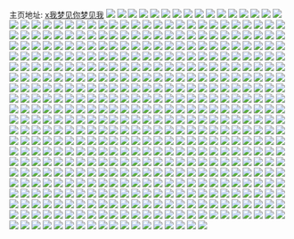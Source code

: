 主页地址: [x我梦见你梦见我](https://weibo.com/u/5977188465) 
![](https://wx4.sinaimg.cn/mw2000/006wvFLzly1h9pkks4nhjj30u0135dmv.jpg) 
![](https://wx4.sinaimg.cn/mw2000/006wvFLzly1h9pk5l4ghqj310n0qatcx.jpg) 
![](https://wx4.sinaimg.cn/mw2000/006wvFLzly1h9pk5nsq4mj31ds0n07d1.jpg) 
![](https://wx4.sinaimg.cn/mw2000/006wvFLzly1h9ndw47gq0j30n0070gmr.jpg) 
![](https://wx4.sinaimg.cn/mw2000/006wvFLzly1h9ndw4s9c2j30n006ejrx.jpg) 
![](https://wx4.sinaimg.cn/mw2000/006wvFLzly1h9neb1tglgj30h007edgl.jpg) 
![](https://wx4.sinaimg.cn/mw2000/006wvFLzly1h9neb1k711j30nw10pdii.jpg) 
![](https://wx4.sinaimg.cn/mw2000/006wvFLzly1h9neb21kwkj30pr0ng76l.jpg) 
![](https://wx4.sinaimg.cn/mw2000/006wvFLzly1h9ndw4kro1j30u00u0whu.jpg) 
![](https://wx4.sinaimg.cn/mw2000/006wvFLzly1h9neh97xpkj30u00u0dk2.jpg) 
![](https://wx4.sinaimg.cn/mw2000/006wvFLzly1h9neh9jorkj30u00u0tct.jpg) 
![](https://wx4.sinaimg.cn/mw2000/006wvFLzly1h9lt18sjc4j31400u046c.jpg) 
![](https://wx4.sinaimg.cn/mw2000/006wvFLzly1h9lth57e89j31400u0wlg.jpg) 
![](https://wx4.sinaimg.cn/mw2000/006wvFLzly1h9lt1geqfsj30u011egsc.jpg) 
![](https://wx4.sinaimg.cn/mw2000/006wvFLzly1h9lt1ipqcoj314f0u015r.jpg) 
![](https://wx4.sinaimg.cn/mw2000/006wvFLzly1h9lt1ldt89j31400u0an5.jpg) 
![](https://wx4.sinaimg.cn/mw2000/006wvFLzly1h9lt1ma091j31d30rldks.jpg) 
![](https://wx4.sinaimg.cn/mw2000/006wvFLzly1h9lth4kdsuj31400u0dp7.jpg) 
![](https://wx4.sinaimg.cn/mw2000/006wvFLzly1h9lt1q7wqqj30u00u0q7v.jpg) 
![](https://wx4.sinaimg.cn/mw2000/006wvFLzly1h9lth5nhduj31400u0q9j.jpg) 
![](https://wx4.sinaimg.cn/mw2000/006wvFLzly1h9lt1y5lgmj30n00d7wfs.jpg) 
![](https://wx4.sinaimg.cn/mw2000/006wvFLzly1h9l2wox245j30jr11e41h.jpg) 
![](https://wx4.sinaimg.cn/mw2000/006wvFLzly1h9l2wnolpwj30m103cmxa.jpg) 
![](https://wx4.sinaimg.cn/mw2000/006wvFLzly1h9l2wpkg30j30mi0ztgpa.jpg) 
![](https://wx4.sinaimg.cn/mw2000/006wvFLzly1h9l2wq1meuj31400u047x.jpg) 
![](https://wx4.sinaimg.cn/mw2000/006wvFLzly1h9l2wqmtggj315k0tyat0.jpg) 
![](https://wx4.sinaimg.cn/mw2000/006wvFLzly1h9jximguexj31o01904qq.jpg) 
![](https://wx4.sinaimg.cn/mw2000/006wvFLzly1h9jxioerabj31o01904qq.jpg) 
![](https://wx4.sinaimg.cn/mw2000/006wvFLzly1h9hgxywazoj31hc0u0qn1.jpg) 
![](https://wx4.sinaimg.cn/mw2000/006wvFLzly1h9hgy47xoqj30jz14bgpb.jpg) 
![](https://wx4.sinaimg.cn/mw2000/006wvFLzly1h9br16l4crj30u015gwke.jpg) 
![](https://wx4.sinaimg.cn/mw2000/006wvFLzly1h9bqz8ox6mj30u01fk0zs.jpg) 
![](https://wx4.sinaimg.cn/mw2000/006wvFLzly1h9br18ym8ej30u014047d.jpg) 
![](https://wx4.sinaimg.cn/mw2000/006wvFLzly1h9br0ytiy3j30u014yqdf.jpg) 
![](https://wx4.sinaimg.cn/mw2000/006wvFLzly1h9bqzj2lgdj30u017qdq0.jpg) 
![](https://wx4.sinaimg.cn/mw2000/006wvFLzly1h94mzp39wuj30ip10cdis.jpg) 
![](https://wx4.sinaimg.cn/mw2000/006wvFLzly1h94mzs0dqxj30iz0ovjt7.jpg) 
![](https://wx4.sinaimg.cn/mw2000/006wvFLzly1h94o6kqzx7j30u01hctij.jpg) 
![](https://wx4.sinaimg.cn/mw2000/006wvFLzly1h92hq3fwl6j31400u0wlb.jpg) 
![](https://wx4.sinaimg.cn/mw2000/006wvFLzly1h90gorbg6wj31400u078f.jpg) 
![](https://wx4.sinaimg.cn/mw2000/006wvFLzly1h8yxc3i946j30tz1hctil.jpg) 
![](https://wx4.sinaimg.cn/mw2000/006wvFLzly1h8ywl3q1zaj31400u0n2g.jpg) 
![](https://wx4.sinaimg.cn/mw2000/006wvFLzly1h8ywl16n5zj31400u0qb1.jpg) 
![](https://wx4.sinaimg.cn/mw2000/006wvFLzly1h8ywl1fjagj31400u0n0g.jpg) 
![](https://wx4.sinaimg.cn/mw2000/006wvFLzly1h8ywl2x7lvj31fe0sxn4t.jpg) 
![](https://wx4.sinaimg.cn/mw2000/006wvFLzly1h8ywqqgyxlj31400u079q.jpg) 
![](https://wx4.sinaimg.cn/mw2000/006wvFLzly1h8ywl0dqs2j30n00hhq4i.jpg) 
![](https://wx4.sinaimg.cn/mw2000/006wvFLzly1h8ywl4hqwcj31400u0qb7.jpg) 
![](https://wx4.sinaimg.cn/mw2000/006wvFLzly1h8ywkypxkjj30u0140qaz.jpg) 
![](https://wx4.sinaimg.cn/mw2000/006wvFLzly1h8ywl22ejwj31400u0wm7.jpg) 
![](https://wx4.sinaimg.cn/mw2000/006wvFLzly1h8ywl2i1ayj30u01hcwmi.jpg) 
![](https://wx4.sinaimg.cn/mw2000/006wvFLzly1h8ywl395ujj31400u0acz.jpg) 
![](https://wx4.sinaimg.cn/mw2000/006wvFLzly1h8ywl3yw9bj31400u07b8.jpg) 
![](https://wx4.sinaimg.cn/mw2000/006wvFLzly1h8ywl47h5yj30u01hcgw1.jpg) 
![](https://wx4.sinaimg.cn/mw2000/006wvFLzly1h8ywkzgiw1j30u0140jzn.jpg) 
![](https://wx4.sinaimg.cn/mw2000/006wvFLzly1h8ywnopavrj31400u0qbu.jpg) 
![](https://wx4.sinaimg.cn/mw2000/006wvFLzly1h8yxbtkby3j30qt1bpk2i.jpg) 
![](https://wx4.sinaimg.cn/mw2000/006wvFLzly1h8ulln7smaj30u02xktme.jpg) 
![](https://wx4.sinaimg.cn/mw2000/006wvFLzly1h8ullmeqxuj30u05dmkeh.jpg) 
![](https://wx4.sinaimg.cn/mw2000/006wvFLzly1h8ullo35vgj30u03p57it.jpg) 
![](https://wx4.sinaimg.cn/mw2000/006wvFLzly1h8ullhog3aj30u032rk54.jpg) 
![](https://wx4.sinaimg.cn/mw2000/006wvFLzly1h8ulldomxsj30u054zdvj.jpg) 
![](https://wx4.sinaimg.cn/mw2000/006wvFLzly1h8ullft3kuj30u05mawwq.jpg) 
![](https://wx4.sinaimg.cn/mw2000/006wvFLzly1h8ullet9bkj30u05mah5x.jpg) 
![](https://wx4.sinaimg.cn/mw2000/006wvFLzly1h8ullasqkwj30u044o7hr.jpg) 
![](https://wx4.sinaimg.cn/mw2000/006wvFLzly1h8ulll70a6j30u03d27il.jpg) 
![](https://wx4.sinaimg.cn/mw2000/006wvFLzly1h8ullc1cqej30u05mah8v.jpg) 
![](https://wx4.sinaimg.cn/mw2000/006wvFLzly1h8ull9a19ej30u04dcnch.jpg) 
![](https://wx4.sinaimg.cn/mw2000/006wvFLzly1h8ullcwiq8j30u04zt1bp.jpg) 
![](https://wx4.sinaimg.cn/mw2000/006wvFLzly1h8ulla1ghtj30u04dcapm.jpg) 
![](https://wx4.sinaimg.cn/mw2000/006wvFLzly1h8ullgtu77j30u03gik8l.jpg) 
![](https://wx4.sinaimg.cn/mw2000/006wvFLzly1h8ullij05nj30u04zt7kb.jpg) 
![](https://wx4.sinaimg.cn/mw2000/006wvFLzly1h8ulljj645j30u04wcngu.jpg) 
![](https://wx4.sinaimg.cn/mw2000/006wvFLzly1h8ullkdzfbj30u03gih19.jpg) 
![](https://wx4.sinaimg.cn/mw2000/006wvFLzly1h8ull8ebikj30u04wc7vb.jpg) 
![](https://wx4.sinaimg.cn/mw2000/006wvFLzly1h8pvcm8gejj32u01lex6p.jpg) 
![](https://wx4.sinaimg.cn/mw2000/006wvFLzly1h8pvcmvofpj32u01leh9w.jpg) 
![](https://wx4.sinaimg.cn/mw2000/006wvFLzly1h8pvcnsfn0j33402c04qq.jpg) 
![](https://wx4.sinaimg.cn/mw2000/006wvFLzly1h8pvcomrkcj33402c04qp.jpg) 
![](https://wx4.sinaimg.cn/mw2000/006wvFLzly1h8pvcsmh7fj32u01le1fd.jpg) 
![](https://wx4.sinaimg.cn/mw2000/006wvFLzly1h8pvcpenhzj33402c0b29.jpg) 
![](https://wx4.sinaimg.cn/mw2000/006wvFLzly1h8pvcqaw32j33402c04qp.jpg) 
![](https://wx4.sinaimg.cn/mw2000/006wvFLzly1h8pvckl2jej33402c01ky.jpg) 
![](https://wx4.sinaimg.cn/mw2000/006wvFLzly1h8pvcrvgraj33402c01l0.jpg) 
![](https://wx4.sinaimg.cn/mw2000/006wvFLzly1h8k6233jcgj30j706jmxx.jpg) 
![](https://wx4.sinaimg.cn/mw2000/006wvFLzly1h8k623gah5j30n80tqakw.jpg) 
![](https://wx4.sinaimg.cn/mw2000/006wvFLzly1h8iysafnozj31400u07d6.jpg) 
![](https://wx4.sinaimg.cn/mw2000/006wvFLzly1h8iysge60zj31400u045s.jpg) 
![](https://wx4.sinaimg.cn/mw2000/006wvFLzly1h8iysb85m3j31400u0dn0.jpg) 
![](https://wx4.sinaimg.cn/mw2000/006wvFLzly1h8iysc6eerj31400u0tfi.jpg) 
![](https://wx4.sinaimg.cn/mw2000/006wvFLzly1h8iysiqx08j31400u0td6.jpg) 
![](https://wx4.sinaimg.cn/mw2000/006wvFLzly1h8iysh9uz2j31400u043y.jpg) 
![](https://wx4.sinaimg.cn/mw2000/006wvFLzly1h8iyshqxg7j31400u046e.jpg) 
![](https://wx4.sinaimg.cn/mw2000/006wvFLzly1h8iysi8pobj31400u043r.jpg) 
![](https://wx4.sinaimg.cn/mw2000/006wvFLzly1h8gnax8ifnj30u014042s.jpg) 
![](https://wx4.sinaimg.cn/mw2000/006wvFLzly1h8gnh5uxqxj30tu0rb442.jpg) 
![](https://wx4.sinaimg.cn/mw2000/006wvFLzly1h8gnb1p6oej31hc0u0qcs.jpg) 
![](https://wx4.sinaimg.cn/mw2000/006wvFLzly1h8gnawja8zj30u01400yx.jpg) 
![](https://wx4.sinaimg.cn/mw2000/006wvFLzly1h8gnb0ehgdj30u0140q7h.jpg) 
![](https://wx4.sinaimg.cn/mw2000/006wvFLzly1h8gnb39kbqj31400u0qdk.jpg) 
![](https://wx4.sinaimg.cn/mw2000/006wvFLzly1h8gnb3qb4nj30in0n33zy.jpg) 
![](https://wx4.sinaimg.cn/mw2000/006wvFLzly1h8gnb47yymj30hk0dxmya.jpg) 
![](https://wx4.sinaimg.cn/mw2000/006wvFLzly1h8gnbx3y9vj30j612qwhu.jpg) 
![](https://wx4.sinaimg.cn/mw2000/006wvFLzly1h8gnb4z2mpj30ij12qgp6.jpg) 
![](https://wx4.sinaimg.cn/mw2000/006wvFLzly1h8fhvg7paxj30u0140thb.jpg) 
![](https://wx4.sinaimg.cn/mw2000/006wvFLzly1h8fhvh33g6j30u0140aez.jpg) 
![](https://wx4.sinaimg.cn/mw2000/006wvFLzly1h8fhvj6swtj31hc0u0n77.jpg) 
![](https://wx4.sinaimg.cn/mw2000/006wvFLzly1h8fhvjiyfej30m408at8u.jpg) 
![](https://wx4.sinaimg.cn/mw2000/006wvFLzly1h8ecca7djoj30tu0ukdkm.jpg) 
![](https://wx4.sinaimg.cn/mw2000/006wvFLzly1h8ecjypt82j31hc0u0qc2.jpg) 
![](https://wx4.sinaimg.cn/mw2000/006wvFLzly1h8ecjj4h31j30px0f2acb.jpg) 
![](https://wx4.sinaimg.cn/mw2000/006wvFLzly1h8eccd7bz7j31ds0n0wjl.jpg) 
![](https://wx4.sinaimg.cn/mw2000/006wvFLzly1h8ecjk3e3uj30j70kfmz5.jpg) 
![](https://wx4.sinaimg.cn/mw2000/006wvFLzly1h8eccalrchj30jp0rm0vj.jpg) 
![](https://wx4.sinaimg.cn/mw2000/006wvFLzly1h8eccaes0pj30mk0aymxo.jpg) 
![](https://wx4.sinaimg.cn/mw2000/006wvFLzly1h8ecc9wqhgj30j310vjur.jpg) 
![](https://wx4.sinaimg.cn/mw2000/006wvFLzly1h8ecjkcpfuj30jg13oq7h.jpg) 
![](https://wx4.sinaimg.cn/mw2000/006wvFLzly1h8eccarqskj30r20sawg5.jpg) 
![](https://wx4.sinaimg.cn/mw2000/006wvFLzly1h8eccaw8sij30n006aaa7.jpg) 
![](https://wx4.sinaimg.cn/mw2000/006wvFLzly1h8d4t3qa9pj31400u0td0.jpg) 
![](https://wx4.sinaimg.cn/mw2000/006wvFLzly1h8d4t4tey2j31400u0q9e.jpg) 
![](https://wx4.sinaimg.cn/mw2000/006wvFLzly1h8d4t2ju18j31400u0gru.jpg) 
![](https://wx4.sinaimg.cn/mw2000/006wvFLzly1h8d4t55h3cj31400u0wld.jpg) 
![](https://wx4.sinaimg.cn/mw2000/006wvFLzly1h8d4t4inlgj31400u0dmz.jpg) 
![](https://wx4.sinaimg.cn/mw2000/006wvFLzly1h8d4t3cs3nj30jb1390x5.jpg) 
![](https://wx4.sinaimg.cn/mw2000/006wvFLzly1h8d4wp25kjj31400u00wz.jpg) 
![](https://wx4.sinaimg.cn/mw2000/006wvFLzly1h8d4t1pjd1j30u0140gsk.jpg) 
![](https://wx4.sinaimg.cn/mw2000/006wvFLzly1h8bugy6a83j30j614btcb.jpg) 
![](https://wx4.sinaimg.cn/mw2000/006wvFLzly1h8bugyqr5tj30jr0bkq3w.jpg) 
![](https://wx4.sinaimg.cn/mw2000/006wvFLzly1h8bugzbqhbj31ub0u0tfk.jpg) 
![](https://wx4.sinaimg.cn/mw2000/006wvFLzly1h8bugyz2loj30n00kjwgg.jpg) 
![](https://wx4.sinaimg.cn/mw2000/006wvFLzly1h89qdjn8jsj31ds0n0tep.jpg) 
![](https://wx4.sinaimg.cn/mw2000/006wvFLzly1h89qdmcewsj31ds0n0ajx.jpg) 
![](https://wx4.sinaimg.cn/mw2000/006wvFLzly1h89qdh1en5j31400u0grx.jpg) 
![](https://wx4.sinaimg.cn/mw2000/006wvFLzly1h89qdmztxaj30u0140agg.jpg) 
![](https://wx4.sinaimg.cn/mw2000/006wvFLzly1h89qdxmc9qj30s80jc0ve.jpg) 
![](https://wx4.sinaimg.cn/mw2000/006wvFLzly1h89qdy4ecvj31400u0wld.jpg) 
![](https://wx4.sinaimg.cn/mw2000/006wvFLzly1h88juhkj0hj30tm0tmwhi.jpg) 
![](https://wx4.sinaimg.cn/mw2000/006wvFLzly1h88jujadphj30jw08et9d.jpg) 
![](https://wx4.sinaimg.cn/mw2000/006wvFLzly1h88jwtiuxaj30js0bpq40.jpg) 
![](https://wx4.sinaimg.cn/mw2000/006wvFLzly1h88jwtryvrj30jh0g2q4i.jpg) 
![](https://wx4.sinaimg.cn/mw2000/006wvFLzly1h88i7au1n7j30s91e8te0.jpg) 
![](https://wx4.sinaimg.cn/mw2000/006wvFLzly1h88i7bc6lhj30u0140tf0.jpg) 
![](https://wx4.sinaimg.cn/mw2000/006wvFLzly1h88i7bryz2j31hc0u07aw.jpg) 
![](https://wx4.sinaimg.cn/mw2000/006wvFLzly1h88i7r8g20j31400u0dl7.jpg) 
![](https://wx4.sinaimg.cn/mw2000/006wvFLzly1h88i7cb1nlj30u00m9408.jpg) 
![](https://wx4.sinaimg.cn/mw2000/006wvFLzly1h87dtxj5ytj313u0tun46.jpg) 
![](https://wx4.sinaimg.cn/mw2000/006wvFLzly1h87dtxxlgqj313t0mbte2.jpg) 
![](https://wx4.sinaimg.cn/mw2000/006wvFLzly1h87dty6i03j31hc0u0jz0.jpg) 
![](https://wx4.sinaimg.cn/mw2000/006wvFLzly1h87dtygzztj30u01407bi.jpg) 
![](https://wx4.sinaimg.cn/mw2000/006wvFLzly1h87dtyxxmgj31730u043z.jpg) 
![](https://wx4.sinaimg.cn/mw2000/006wvFLzly1h864aauip6j31400u04ac.jpg) 
![](https://wx4.sinaimg.cn/mw2000/006wvFLzly1h864adci02j30n00iv3zg.jpg) 
![](https://wx4.sinaimg.cn/mw2000/006wvFLzly1h864ac3l08j31400u0wlh.jpg) 
![](https://wx4.sinaimg.cn/mw2000/006wvFLzly1h864adun4nj31400u0th3.jpg) 
![](https://wx4.sinaimg.cn/mw2000/006wvFLzly1h864achakzj313u0tuq6i.jpg) 
![](https://wx4.sinaimg.cn/mw2000/006wvFLzly1h864acpnbbj30jn0nqwgp.jpg) 
![](https://wx4.sinaimg.cn/mw2000/006wvFLzly1h864aerbo7j30oi0latah.jpg) 
![](https://wx4.sinaimg.cn/mw2000/006wvFLzly1h8538l7zn3j313u0tun38.jpg) 
![](https://wx4.sinaimg.cn/mw2000/006wvFLzly1h8538lhf3lj30t80qwtcj.jpg) 
![](https://wx4.sinaimg.cn/mw2000/006wvFLzly1h8538lq6bvj30p707rgnd.jpg) 
![](https://wx4.sinaimg.cn/mw2000/006wvFLzly1h853916rtpj30n01dsgpc.jpg) 
![](https://wx4.sinaimg.cn/mw2000/006wvFLzly1h8538k7qocj31400u0dmb.jpg) 
![](https://wx4.sinaimg.cn/mw2000/006wvFLzly1h853asqy80j30jy0hqdhh.jpg) 
![](https://wx4.sinaimg.cn/mw2000/006wvFLzly1h853b4i1t7j30jd10sn15.jpg) 
![](https://wx4.sinaimg.cn/mw2000/006wvFLzly1h83wm28mk3j30mg0nitbp.jpg) 
![](https://wx4.sinaimg.cn/mw2000/006wvFLzly1h83rbploilj31400u00u5.jpg) 
![](https://wx4.sinaimg.cn/mw2000/006wvFLzly1h83rbp6p9rj31400u0djx.jpg) 
![](https://wx4.sinaimg.cn/mw2000/006wvFLzly1h83rbq5lzdj31400u0k1s.jpg) 
![](https://wx4.sinaimg.cn/mw2000/006wvFLzly1h83rbqnxgbj30u0140111.jpg) 
![](https://wx4.sinaimg.cn/mw2000/006wvFLzly1h83rho1k4aj30k50a274x.jpg) 
![](https://wx4.sinaimg.cn/mw2000/006wvFLzly1h83rhobfauj30jr0l6wgi.jpg) 
![](https://wx4.sinaimg.cn/mw2000/006wvFLzly1h83rhor77uj30jg0ywq5w.jpg) 
![](https://wx4.sinaimg.cn/mw2000/006wvFLzly1h83rje5r4wj30mp0en3zb.jpg) 
![](https://wx4.sinaimg.cn/mw2000/006wvFLzly1h83rjeifsjj30n01dsgqw.jpg) 
![](https://wx4.sinaimg.cn/mw2000/006wvFLzly1h82onz86dcj31400u0ah6.jpg) 
![](https://wx4.sinaimg.cn/mw2000/006wvFLzly1h82oppdugkj30tp140jyg.jpg) 
![](https://wx4.sinaimg.cn/mw2000/006wvFLzly1h82l6cjduhj30jm124td0.jpg) 
![](https://wx4.sinaimg.cn/mw2000/006wvFLzly1h82l6bspljj31400u046t.jpg) 
![](https://wx4.sinaimg.cn/mw2000/006wvFLzly1h81ncf2dcjj31ds0n0jvp.jpg) 
![](https://wx4.sinaimg.cn/mw2000/006wvFLzly1h81ndy9lamj30kx0t1myd.jpg) 
![](https://wx4.sinaimg.cn/mw2000/006wvFLzly1h81ndnnugij30n01dstb5.jpg) 
![](https://wx4.sinaimg.cn/mw2000/006wvFLzly1h81nci92ahj30n01dswk7.jpg) 
![](https://wx4.sinaimg.cn/mw2000/006wvFLzly1h81ncfuoefj30n01dswio.jpg) 
![](https://wx4.sinaimg.cn/mw2000/006wvFLzly1h81ncfhiuqj30u0140teu.jpg) 
![](https://wx4.sinaimg.cn/mw2000/006wvFLzly1h80fnc5jb1j30k50wr79s.jpg) 
![](https://wx4.sinaimg.cn/mw2000/006wvFLzly1h80fnb7wmkj30j00v8wjd.jpg) 
![](https://wx4.sinaimg.cn/mw2000/006wvFLzly1h80fnan6r9j32u01leu0x.jpg) 
![](https://wx4.sinaimg.cn/mw2000/006wvFLzly1h80fndx5lzj32u01lex6p.jpg) 
![](https://wx4.sinaimg.cn/mw2000/006wvFLzly1h80fn7r82gj32u01lex6p.jpg) 
![](https://wx4.sinaimg.cn/mw2000/006wvFLzly1h80fnelo4vj30m71c2dod.jpg) 
![](https://wx4.sinaimg.cn/mw2000/006wvFLzly1h7z9wgoow3j30n008275i.jpg) 
![](https://wx4.sinaimg.cn/mw2000/006wvFLzly1h7z9wh0hgoj30jb0gcjuv.jpg) 
![](https://wx4.sinaimg.cn/mw2000/006wvFLzly1h7z9wittwaj30v90qg414.jpg) 
![](https://wx4.sinaimg.cn/mw2000/006wvFLzly1h7z9wfsjgtj33402c0e81.jpg) 
![](https://wx4.sinaimg.cn/mw2000/006wvFLzly1h7z9whj4p6j33402c0nnf.jpg) 
![](https://wx4.sinaimg.cn/mw2000/006wvFLzly1h7z9widrswj33402c0khw.jpg) 
![](https://wx4.sinaimg.cn/mw2000/006wvFLzly1h7y0rb73c8j31400u0gpe.jpg) 
![](https://wx4.sinaimg.cn/mw2000/006wvFLzly1h7y0rc8eqoj31400u0jto.jpg) 
![](https://wx4.sinaimg.cn/mw2000/006wvFLzly1h7y0rcjt1nj31400u0n0r.jpg) 
![](https://wx4.sinaimg.cn/mw2000/006wvFLzly1h7y0rbx4ykj30u0140jwl.jpg) 
![](https://wx4.sinaimg.cn/mw2000/006wvFLzly1h7y0rd1cq4j30u01400z2.jpg) 
![](https://wx4.sinaimg.cn/mw2000/006wvFLzly1h7y0rao1n3j30n01dsgq8.jpg) 
![](https://wx4.sinaimg.cn/mw2000/006wvFLzly1h7vqmi85sij31400u0n4d.jpg) 
![](https://wx4.sinaimg.cn/mw2000/006wvFLzly1h7vqmik005j31400u0n5j.jpg) 
![](https://wx4.sinaimg.cn/mw2000/006wvFLzly1h7vqmj1f96j31400u0qb6.jpg) 
![](https://wx4.sinaimg.cn/mw2000/006wvFLzly1h7vqmloo0xj31400u0af3.jpg) 
![](https://wx4.sinaimg.cn/mw2000/006wvFLzly1h7vqmjw31gj31400u0dlz.jpg) 
![](https://wx4.sinaimg.cn/mw2000/006wvFLzly1h7vqmhsyycj31400u0jyp.jpg) 
![](https://wx4.sinaimg.cn/mw2000/006wvFLzly1h7vqmgff9nj30u014045c.jpg) 
![](https://wx4.sinaimg.cn/mw2000/006wvFLzly1h7vqmhjdxmj31ot0u04cd.jpg) 
![](https://wx4.sinaimg.cn/mw2000/006wvFLzly1h7vqmh1mbpj30u0140q9g.jpg) 
![](https://wx4.sinaimg.cn/mw2000/006wvFLzly1h7vqmnh093j30wr0rit9p.jpg) 
![](https://wx4.sinaimg.cn/mw2000/006wvFLzly1h7un915hpvj31hc0u0wqd.jpg) 
![](https://wx4.sinaimg.cn/mw2000/006wvFLzly1h7un929vzwj31400u047j.jpg) 
![](https://wx4.sinaimg.cn/mw2000/006wvFLzly1h7un92s6d8j30u0140gu4.jpg) 
![](https://wx4.sinaimg.cn/mw2000/006wvFLzly1h7un90o3bvj30u0145af6.jpg) 
![](https://wx4.sinaimg.cn/mw2000/006wvFLzly1h7unaao57ij30js13l774.jpg) 
![](https://wx4.sinaimg.cn/mw2000/006wvFLzly1h7unb4mr75j30tz1hc7et.jpg) 
![](https://wx4.sinaimg.cn/mw2000/006wvFLzly1h7unhx9yx4j30ok1hc0y0.jpg) 
![](https://wx4.sinaimg.cn/mw2000/006wvFLzly1h7unb27zzwj30u0140jxg.jpg) 
![](https://wx4.sinaimg.cn/mw2000/006wvFLzly1h7un938qfxj30qo0jst9q.jpg) 
![](https://wx4.sinaimg.cn/mw2000/006wvFLzly1h7tfx161fij30n007g3yj.jpg) 
![](https://wx4.sinaimg.cn/mw2000/006wvFLzly1h7tfx1dccpj30mp03z0ss.jpg) 
![](https://wx4.sinaimg.cn/mw2000/006wvFLzly1h7tfx1pix9j31gf0u07af.jpg) 
![](https://wx4.sinaimg.cn/mw2000/006wvFLzly1h7tfx1zwzjj30tz0u4jva.jpg) 
![](https://wx4.sinaimg.cn/mw2000/006wvFLzly1h7tfx2985dj31hc0tzjxa.jpg) 
![](https://wx4.sinaimg.cn/mw2000/006wvFLzly1h7tfx2en35j30j60k3gms.jpg) 
![](https://wx4.sinaimg.cn/mw2000/006wvFLzly1h7sby012jij31400u0n3c.jpg) 
![](https://wx4.sinaimg.cn/mw2000/006wvFLzly1h7sby0txbfj31400u0q70.jpg) 
![](https://wx4.sinaimg.cn/mw2000/006wvFLzly1h7sbxzk6gfj31400u0gqr.jpg) 
![](https://wx4.sinaimg.cn/mw2000/006wvFLzly1h7sc1edz5pj30jp0ketag.jpg) 
![](https://wx4.sinaimg.cn/mw2000/006wvFLzly1h7sby1am4uj316r0u0n2d.jpg) 
![](https://wx4.sinaimg.cn/mw2000/006wvFLzly1h7sby1upg1j30jv0l1myp.jpg) 
![](https://wx4.sinaimg.cn/mw2000/006wvFLzly1h7scuqe49qj30j010dacw.jpg) 
![](https://wx4.sinaimg.cn/mw2000/006wvFLzly1h7sc3k3jiqj30jw0cb3z9.jpg) 
![](https://wx4.sinaimg.cn/mw2000/006wvFLzly1h7sc43py6wj30e50e63zc.jpg) 
![](https://wx4.sinaimg.cn/mw2000/006wvFLzly1h7r6mq01z0j30u01hcdp2.jpg) 
![](https://wx4.sinaimg.cn/mw2000/006wvFLzly1h7r6mrkykvj30u0140n4m.jpg) 
![](https://wx4.sinaimg.cn/mw2000/006wvFLzly1h7r6mnvajxj30u00ooaba.jpg) 
![](https://wx4.sinaimg.cn/mw2000/006wvFLzly1h7r6mqfox8j31400u0jxh.jpg) 
![](https://wx4.sinaimg.cn/mw2000/006wvFLzly1h7r6mqwppvj30dw0e80tc.jpg) 
![](https://wx4.sinaimg.cn/mw2000/006wvFLzly1h7r6rms87mj30j70ty0vc.jpg) 
![](https://wx4.sinaimg.cn/mw2000/006wvFLzly1h7r6ot6k6fj30mz0mxjum.jpg) 
![](https://wx4.sinaimg.cn/mw2000/006wvFLzly1h7r6rme2gej30jc12777o.jpg) 
![](https://wx4.sinaimg.cn/mw2000/006wvFLzly1h7pzcmrlgej30u01400y2.jpg) 
![](https://wx4.sinaimg.cn/mw2000/006wvFLzly1h7pzcn38wij30jt12xdj1.jpg) 
![](https://wx4.sinaimg.cn/mw2000/006wvFLzly1h7pzcndl8pj30jz0dnaba.jpg) 
![](https://wx4.sinaimg.cn/mw2000/006wvFLzly1h7pzcnlgg7j30jh0indhn.jpg) 
![](https://wx4.sinaimg.cn/mw2000/006wvFLzly1h7pzco324uj31hc0tzahv.jpg) 
![](https://wx4.sinaimg.cn/mw2000/006wvFLzly1h7pzcmbphtj31400u0444.jpg) 
![](https://wx4.sinaimg.cn/mw2000/006wvFLzly1h7pu1j2zxnj30j60iiab2.jpg) 
![](https://wx4.sinaimg.cn/mw2000/006wvFLzly1h7otokgkx9j31400u0jwq.jpg) 
![](https://wx4.sinaimg.cn/mw2000/006wvFLzly1h7otogvsdrj31ds0n0q5s.jpg) 
![](https://wx4.sinaimg.cn/mw2000/006wvFLzly1h7otojynpwj31ds0n0dk3.jpg) 
![](https://wx4.sinaimg.cn/mw2000/006wvFLzly1h7otoktg0ij30jx147gpx.jpg) 
![](https://wx4.sinaimg.cn/mw2000/006wvFLzly1h7otodtnhfj30mw06c0ta.jpg) 
![](https://wx4.sinaimg.cn/mw2000/006wvFLzly1h7otolbbtaj31hc0tzahv.jpg) 
![](https://wx4.sinaimg.cn/mw2000/006wvFLzly1h7nrmsi01vj31400u0dmn.jpg) 
![](https://wx4.sinaimg.cn/mw2000/006wvFLzly1h7nrmtj0hsj318s0u0wm8.jpg) 
![](https://wx4.sinaimg.cn/mw2000/006wvFLzly1h7nrmrlgy4j31lg0u0tie.jpg) 
![](https://wx4.sinaimg.cn/mw2000/006wvFLzly1h7nrmum9fyj30sg0gg74j.jpg) 
![](https://wx4.sinaimg.cn/mw2000/006wvFLzly1h7nrmvgrzhj30m80rptf8.jpg) 
![](https://wx4.sinaimg.cn/mw2000/006wvFLzly1h7nrn41cl7j30n01dsjug.jpg) 
![](https://wx4.sinaimg.cn/mw2000/006wvFLzly1h7nro0asa6j30n01dsq5u.jpg) 
![](https://wx4.sinaimg.cn/mw2000/006wvFLzly1h7nro1gu1bj30j60na769.jpg) 
![](https://wx4.sinaimg.cn/mw2000/006wvFLzly1h7mdavgyzuj30u01hcqb4.jpg) 
![](https://wx4.sinaimg.cn/mw2000/006wvFLzly1h7mifn7defj31400u045j.jpg) 
![](https://wx4.sinaimg.cn/mw2000/006wvFLzly1h7mifj61h2j31hc0tz12u.jpg) 
![](https://wx4.sinaimg.cn/mw2000/006wvFLzly1h7mifik6iqj31400u07gn.jpg) 
![](https://wx4.sinaimg.cn/mw2000/006wvFLzly1h7le2oo8ggj30jy0m4q40.jpg) 
![](https://wx4.sinaimg.cn/mw2000/006wvFLzly1h7le2oxchbj30kh0s4gn5.jpg) 
![](https://wx4.sinaimg.cn/mw2000/006wvFLzly1h7le2p68q4j30jt0mf0tg.jpg) 
![](https://wx4.sinaimg.cn/mw2000/006wvFLzly1h7le2pf47oj30jm0rsmyy.jpg) 
![](https://wx4.sinaimg.cn/mw2000/006wvFLzly1h7le2qcb6xj30jb12qdk1.jpg) 
![](https://wx4.sinaimg.cn/mw2000/006wvFLzly1h7le423ivvj30je12ydjm.jpg) 
![](https://wx4.sinaimg.cn/mw2000/006wvFLzly1h7le2mer7dj31400u010t.jpg) 
![](https://wx4.sinaimg.cn/mw2000/006wvFLzly1h7le2n290vj31400u00zp.jpg) 
![](https://wx4.sinaimg.cn/mw2000/006wvFLzly1h7jmbnws4rj30j60iiab2.jpg) 
![](https://wx4.sinaimg.cn/mw2000/006wvFLzly1h7jmbo8kqij30u00vsjvs.jpg) 
![](https://wx4.sinaimg.cn/mw2000/006wvFLzly1h7iy1dkeyrj30m80m875k.jpg) 
![](https://wx4.sinaimg.cn/mw2000/006wvFLzly1h7fm7t4sc7j30u014043x.jpg) 
![](https://wx4.sinaimg.cn/mw2000/006wvFLzly1h7fm74zf4ej31400u0myb.jpg) 
![](https://wx4.sinaimg.cn/mw2000/006wvFLzly1h7fm75ajf2j30u00usjs9.jpg) 
![](https://wx4.sinaimg.cn/mw2000/006wvFLzly1h7fm75tb0gj30k10kt761.jpg) 
![](https://wx4.sinaimg.cn/mw2000/006wvFLzly1h7fm75mn88j31400u0ae8.jpg) 
![](https://wx4.sinaimg.cn/mw2000/006wvFLzly1h7fm76emwuj31400u0gvr.jpg) 
![](https://wx4.sinaimg.cn/mw2000/006wvFLzly1h7dcxdtd4xj30u00t8mzg.jpg) 
![](https://wx4.sinaimg.cn/mw2000/006wvFLzly1h7dcoku2fcj33402c0qv6.jpg) 
![](https://wx4.sinaimg.cn/mw2000/006wvFLzly1h7dcoeg6vzj32c0340b2a.jpg) 
![](https://wx4.sinaimg.cn/mw2000/006wvFLzly1h7dcogz7ydj32c0340u0y.jpg) 
![](https://wx4.sinaimg.cn/mw2000/006wvFLzly1h7dcolkdvqj30kb0mcjrv.jpg) 
![](https://wx4.sinaimg.cn/mw2000/006wvFLzly1h7dcoib67cj30jo13fgsg.jpg) 
![](https://wx4.sinaimg.cn/mw2000/006wvFLzly1h7dcoj1l07j30jj14iagl.jpg) 
![](https://wx4.sinaimg.cn/mw2000/006wvFLzly1h7dcojf2ygj30jy0f4wf6.jpg) 
![](https://wx4.sinaimg.cn/mw2000/006wvFLzly1h7dcojrh2oj30jv0g4765.jpg) 
![](https://wx4.sinaimg.cn/mw2000/006wvFLzly1h7cvnb3d3bj30n01dsdl1.jpg) 
![](https://wx4.sinaimg.cn/mw2000/006wvFLzly1h7cvo24wl0j30u00tq0u6.jpg) 
![](https://wx4.sinaimg.cn/mw2000/006wvFLzly1h7ayfodg0cj31hc0nzwhf.jpg) 
![](https://wx4.sinaimg.cn/mw2000/006wvFLzly1h7aye37dqkj30iu115mxy.jpg) 
![](https://wx4.sinaimg.cn/mw2000/006wvFLzly1h7ay7zm6m1j30m50it0sn.jpg) 
![](https://wx4.sinaimg.cn/mw2000/006wvFLzly1h7ay7zz5n2j318w0p90w5.jpg) 
![](https://wx4.sinaimg.cn/mw2000/006wvFLzly1h7ay80hg8bj31hc0u0tb0.jpg) 
![](https://wx4.sinaimg.cn/mw2000/006wvFLzly1h7ay812q4vj30u0140ag3.jpg) 
![](https://wx4.sinaimg.cn/mw2000/006wvFLzly1h7ay7ze429j31750oaq4h.jpg) 
![](https://wx4.sinaimg.cn/mw2000/006wvFLzly1h7ay81ocpmj30u01403zv.jpg) 
![](https://wx4.sinaimg.cn/mw2000/006wvFLzly1h78jn7vce1j30n013xgpp.jpg) 
![](https://wx4.sinaimg.cn/mw2000/006wvFLzly1h78jonp4o7j30u0140jup.jpg) 
![](https://wx4.sinaimg.cn/mw2000/006wvFLzly1h78jn8cgvwj31400u0tfc.jpg) 
![](https://wx4.sinaimg.cn/mw2000/006wvFLzly1h78joomuuyj30u0140q9h.jpg) 
![](https://wx4.sinaimg.cn/mw2000/006wvFLzly1h78jopwtezj30k10zsq5m.jpg) 
![](https://wx4.sinaimg.cn/mw2000/006wvFLzly1h78jon6i6vj30n00no74u.jpg) 
![](https://wx4.sinaimg.cn/mw2000/006wvFLzly1h78joo6cwvj31hc0tz7cq.jpg) 
![](https://wx4.sinaimg.cn/mw2000/006wvFLzly1h76wqouk1kj30n00mjab7.jpg) 
![](https://wx4.sinaimg.cn/mw2000/006wvFLzly1h753vg7l6rj31400u0wl5.jpg) 
![](https://wx4.sinaimg.cn/mw2000/006wvFLzly1h753vs2godj30mz163q42.jpg) 
![](https://wx4.sinaimg.cn/mw2000/006wvFLzly1h73z8kul46j30m80m8wfd.jpg) 
![](https://wx4.sinaimg.cn/mw2000/006wvFLzly1h72hv19rq5j30sl0siab4.jpg) 
![](https://wx4.sinaimg.cn/mw2000/006wvFLzly1h71toyb1uyj31ds0n0tay.jpg) 
![](https://wx4.sinaimg.cn/mw2000/006wvFLzly1h71toz53uvj31ds0n0q4x.jpg) 
![](https://wx4.sinaimg.cn/mw2000/006wvFLzly1h71tp3doxgj31ds0n0404.jpg) 
![](https://wx4.sinaimg.cn/mw2000/006wvFLzly1h71tp4i565j31ds0n0gno.jpg) 
![](https://wx4.sinaimg.cn/mw2000/006wvFLzly1h71tp2k02zj31ds0n0dja.jpg) 
![](https://wx4.sinaimg.cn/mw2000/006wvFLzly1h71tp9ljmmj31ds0n0jv0.jpg) 
![](https://wx4.sinaimg.cn/mw2000/006wvFLzly1h71tp0be4mj31ds0n00vz.jpg) 
![](https://wx4.sinaimg.cn/mw2000/006wvFLzly1h71tpavfhsj31ds0n00vb.jpg) 
![](https://wx4.sinaimg.cn/mw2000/006wvFLzly1h71tp6oe27j31ds0n0djj.jpg) 
![](https://wx4.sinaimg.cn/mw2000/006wvFLzly1h71tounrefj31ds0n0wh1.jpg) 
![](https://wx4.sinaimg.cn/mw2000/006wvFLzly1h71towkxxkj31ds0n0ju4.jpg) 
![](https://wx4.sinaimg.cn/mw2000/006wvFLzly1h71toszg43j31ds0n0dk4.jpg) 
![](https://wx4.sinaimg.cn/mw2000/006wvFLzly1h71tpd8nc2j31ds0n078g.jpg) 
![](https://wx4.sinaimg.cn/mw2000/006wvFLzly1h71tpezqm8j31ds0n0n0x.jpg) 
![](https://wx4.sinaimg.cn/mw2000/006wvFLzly1h71tpgtprqj31ds0n042a.jpg) 
![](https://wx4.sinaimg.cn/mw2000/006wvFLzly1h7127rae8mj30c00chq38.jpg) 
![](https://wx4.sinaimg.cn/mw2000/006wvFLzly1h70iicxrkdj31hc0u0gn6.jpg) 
![](https://wx4.sinaimg.cn/mw2000/006wvFLzly1h70iidf00lj30u011bdi2.jpg) 
![](https://wx4.sinaimg.cn/mw2000/006wvFLzly1h70iidp6j8j30pr0j4q2w.jpg) 
![](https://wx4.sinaimg.cn/mw2000/006wvFLzly1h70iif2awlj32c01nvqv5.jpg) 
![](https://wx4.sinaimg.cn/mw2000/006wvFLzly1h70iifkpfdj30u00x47a2.jpg) 
![](https://wx4.sinaimg.cn/mw2000/006wvFLzly1h70d4gq226j30u01430w2.jpg) 
![](https://wx4.sinaimg.cn/mw2000/006wvFLzly1h6yxmgqms6j306o06oq2z.jpg) 
![](https://wx4.sinaimg.cn/mw2000/006wvFLzly1h6yxmgwsqzj30ig0igwgo.jpg) 
![](https://wx4.sinaimg.cn/mw2000/006wvFLzly1h6y9ftb2ljj33402c07wi.jpg) 
![](https://wx4.sinaimg.cn/mw2000/006wvFLzly1h6uqk1w61bj32c03407wj.jpg) 
![](https://wx4.sinaimg.cn/mw2000/006wvFLzly1h6uqjyc651j33402c0hdt.jpg) 
![](https://wx4.sinaimg.cn/mw2000/006wvFLzly1h6uqjz6aafj33402c0b29.jpg) 
![](https://wx4.sinaimg.cn/mw2000/006wvFLzly1h6uqk00vgbj33402c0qv5.jpg) 
![](https://wx4.sinaimg.cn/mw2000/006wvFLzly1h6uqk349wnj33402c0npd.jpg) 
![](https://wx4.sinaimg.cn/mw2000/006wvFLzly1h6uqk3tl56j30mw08gmyl.jpg) 
![](https://wx4.sinaimg.cn/mw2000/006wvFLzly1h6uqk42wjvj30u00hujs5.jpg) 
![](https://wx4.sinaimg.cn/mw2000/006wvFLzly1h6texplmubj31400u0gry.jpg) 
![](https://wx4.sinaimg.cn/mw2000/006wvFLzly1h6texqo6o4j31410u078k.jpg) 
![](https://wx4.sinaimg.cn/mw2000/006wvFLzly1h6texr8g6ej31400u0dle.jpg) 
![](https://wx4.sinaimg.cn/mw2000/006wvFLzly1h6texrqdejj31400u0q7g.jpg) 
![](https://wx4.sinaimg.cn/mw2000/006wvFLzly1h6texp0kjsj31400u0n0m.jpg) 
![](https://wx4.sinaimg.cn/mw2000/006wvFLzly1h6texsviozj30u0140gvg.jpg) 
![](https://wx4.sinaimg.cn/mw2000/006wvFLzly1h6texq83g6j31400u07gj.jpg) 
![](https://wx4.sinaimg.cn/mw2000/006wvFLzly1h6tey34h14j306o06oaa2.jpg) 
![](https://wx4.sinaimg.cn/mw2000/006wvFLzly1h6teypaeu0j30m315bq6e.jpg) 
![](https://wx4.sinaimg.cn/mw2000/006wvFLzly1h6rd5dp83pj31400u0qa2.jpg) 
![](https://wx4.sinaimg.cn/mw2000/006wvFLzly1h6rd6jg5o4j30u01403zv.jpg) 
![](https://wx4.sinaimg.cn/mw2000/006wvFLzly1h6rd5i23orj31400u0tfc.jpg) 
![](https://wx4.sinaimg.cn/mw2000/006wvFLzly1h6rd5hg2mtj31ds0n0q6q.jpg) 
![](https://wx4.sinaimg.cn/mw2000/006wvFLzly1h6rd5fqduij31ds0n0djv.jpg) 
![](https://wx4.sinaimg.cn/mw2000/006wvFLzly1h6rd5hrejkj31400u0jy6.jpg) 
![](https://wx4.sinaimg.cn/mw2000/006wvFLzly1h6rd6o4q11j30kc0akt99.jpg) 
![](https://wx4.sinaimg.cn/mw2000/006wvFLzly1h6rd8en7rlj30k20dddh7.jpg) 
![](https://wx4.sinaimg.cn/mw2000/006wvFLzly1h6rd8ey1blj31hc0tz7ho.jpg) 
![](https://wx4.sinaimg.cn/mw2000/006wvFLzly1h6p13ri823j31400u0dlx.jpg) 
![](https://wx4.sinaimg.cn/mw2000/006wvFLzly1h6p14vj5u2j313u0tugtw.jpg) 
![](https://wx4.sinaimg.cn/mw2000/006wvFLzly1h6p13v3twyj30u01hcgsi.jpg) 
![](https://wx4.sinaimg.cn/mw2000/006wvFLzly1h6p14jd2r2j316z0u011g.jpg) 
![](https://wx4.sinaimg.cn/mw2000/006wvFLzly1h6p13tp9ulj30t50ff402.jpg) 
![](https://wx4.sinaimg.cn/mw2000/006wvFLzly1h6p14iwvfuj31400u0djm.jpg) 
![](https://wx4.sinaimg.cn/mw2000/006wvFLzly1h6nvc7e5rej30i80heaax.jpg) 
![](https://wx4.sinaimg.cn/mw2000/006wvFLzly1h6nvzgqcyyj30h60lejt7.jpg) 
![](https://wx4.sinaimg.cn/mw2000/006wvFLzly1h6nvdtq4qxj31400u0437.jpg) 
![](https://wx4.sinaimg.cn/mw2000/006wvFLzly1h6nvc8fia7j30ts0tp0uq.jpg) 
![](https://wx4.sinaimg.cn/mw2000/006wvFLzly1h6kxp5n9r8j30u00ud779.jpg) 
![](https://wx4.sinaimg.cn/mw2000/006wvFLzly1h6j89goe27j30u014044u.jpg) 
![](https://wx4.sinaimg.cn/mw2000/006wvFLzly1h6j89h7witj30u0140aib.jpg) 
![](https://wx4.sinaimg.cn/mw2000/006wvFLzly1h6j89hrthej31400u0tb5.jpg) 
![](https://wx4.sinaimg.cn/mw2000/006wvFLzly1h6j89ift3yj31400u0dj2.jpg) 
![](https://wx4.sinaimg.cn/mw2000/006wvFLzly1h6j89j44x0j31400u0wnd.jpg) 
![](https://wx4.sinaimg.cn/mw2000/006wvFLzly1h6j89fz7hwj30u0140dh3.jpg) 
![](https://wx4.sinaimg.cn/mw2000/006wvFLzly1h6j89k84hsj30u0140n18.jpg) 
![](https://wx4.sinaimg.cn/mw2000/006wvFLzly1h6j89krwb9j31400u0dlk.jpg) 
![](https://wx4.sinaimg.cn/mw2000/006wvFLzly1h6j89g9gaxj30ap051dfp.jpg) 
![](https://wx4.sinaimg.cn/mw2000/006wvFLzly1h6hllq3a6vj306b06c0st.jpg) 
![](https://wx4.sinaimg.cn/mw2000/006wvFLzly1h6elqrlm8tj30u014040h.jpg) 
![](https://wx4.sinaimg.cn/mw2000/006wvFLzly1h6elqs8285j30n01dsdk0.jpg) 
![](https://wx4.sinaimg.cn/mw2000/006wvFLzly1h6elqsivasj31400u0dpd.jpg) 
![](https://wx4.sinaimg.cn/mw2000/006wvFLzly1h6elqsuoivj31400u0n6d.jpg) 
![](https://wx4.sinaimg.cn/mw2000/006wvFLzly1h6elqt2cxaj31400u076n.jpg) 
![](https://wx4.sinaimg.cn/mw2000/006wvFLzly1h6elqr9f8wj30u0140q4w.jpg) 
![](https://wx4.sinaimg.cn/mw2000/006wvFLzly1h6elqtbtzcj30n00yzt9s.jpg) 
![](https://wx4.sinaimg.cn/mw2000/006wvFLzly1h6dkzr8u7pj30xc1c8tbh.jpg) 
![](https://wx4.sinaimg.cn/mw2000/006wvFLzly1h6dkzqfmhaj30uk21ogps.jpg) 
![](https://wx4.sinaimg.cn/mw2000/006wvFLzly1h6dkzogeyej30xc1saqlw.jpg) 
![](https://wx4.sinaimg.cn/mw2000/006wvFLzly1h6dkzp8rg1j315o147qko.jpg) 
![](https://wx4.sinaimg.cn/mw2000/006wvFLzly1h6dkznajcdj30xc1c8asu.jpg) 
![](https://wx4.sinaimg.cn/mw2000/006wvFLzly1h6dkzstxu0j30uk2p71kx.jpg) 
![](https://wx4.sinaimg.cn/mw2000/006wvFLzly1h6dkzm2834j30xc1c87jo.jpg) 
![](https://wx4.sinaimg.cn/mw2000/006wvFLzly1h6dkzxd733j30uk33x4qp.jpg) 
![](https://wx4.sinaimg.cn/mw2000/006wvFLzly1h6dkzvlslvj30uk52o45z.jpg) 
![](https://wx4.sinaimg.cn/mw2000/006wvFLzly1h6dcwa4nmtj30n01dstck.jpg) 
![](https://wx4.sinaimg.cn/mw2000/006wvFLzly1h6dcw6b1zoj30u01403zh.jpg) 
![](https://wx4.sinaimg.cn/mw2000/006wvFLzly1h6dcwpuqc5j31hc0ok0wv.jpg) 
![](https://wx4.sinaimg.cn/mw2000/006wvFLzly1h6cc9vpuibj30n018on0b.jpg) 
![](https://wx4.sinaimg.cn/mw2000/006wvFLzly1h6cc8oitdyj30mz0j0t8v.jpg) 
![](https://wx4.sinaimg.cn/mw2000/006wvFLzly1h6b72ssemzj30jl0zcdlo.jpg) 
![](https://wx4.sinaimg.cn/mw2000/006wvFLzly1h6b72t5vnoj30jp141dld.jpg) 
![](https://wx4.sinaimg.cn/mw2000/006wvFLzly1h6b72s7uzej33402c0u0y.jpg) 
![](https://wx4.sinaimg.cn/mw2000/006wvFLzly1h6b72qo9mcj33402c0kjm.jpg) 
![](https://wx4.sinaimg.cn/mw2000/006wvFLzly1h6b763h8v4j30n01ds7f7.jpg) 
![](https://wx4.sinaimg.cn/mw2000/006wvFLzly1h6b72tifnej304g04gt8j.jpg) 
![](https://wx4.sinaimg.cn/mw2000/006wvFLzly1h69w237rzrj30dr0deq3c.jpg) 
![](https://wx4.sinaimg.cn/mw2000/006wvFLzly1h69udal83bj31400u0qc5.jpg) 
![](https://wx4.sinaimg.cn/mw2000/006wvFLzly1h68wgdfui6j30u01hc7d9.jpg) 
![](https://wx4.sinaimg.cn/mw2000/006wvFLzly1h68qmtfscvj30ts0tp0t2.jpg) 
![](https://wx4.sinaimg.cn/mw2000/006wvFLzly1h67o352sl7j31hc0s01bi.jpg) 
![](https://wx4.sinaimg.cn/mw2000/006wvFLzly1h67nvdy5znj313u0tu0uh.jpg) 
![](https://wx4.sinaimg.cn/mw2000/006wvFLzly1h67nvoa2rkj313u0tu44a.jpg) 
![](https://wx4.sinaimg.cn/mw2000/006wvFLzly1h67nwl773lj30tj0sk76a.jpg) 
![](https://wx4.sinaimg.cn/mw2000/006wvFLzly1h67nuum8qlj30h70ybjte.jpg) 
![](https://wx4.sinaimg.cn/mw2000/006wvFLzly1h67nuysqnsj30u014049x.jpg) 
![](https://wx4.sinaimg.cn/mw2000/006wvFLzly1h67e46su54j30ql0qlt9c.jpg) 
![](https://wx4.sinaimg.cn/mw2000/006wvFLzly1h6488f2q0qj31400u07ei.jpg) 
![](https://wx4.sinaimg.cn/mw2000/006wvFLzly1h6488fawzbj30dr0deq3c.jpg) 
![](https://wx4.sinaimg.cn/mw2000/006wvFLzly1h647kp9z4qj30u0140gmq.jpg) 
![](https://wx4.sinaimg.cn/mw2000/006wvFLzly1h647kp25zpj30u0140dh9.jpg) 
![](https://wx4.sinaimg.cn/mw2000/006wvFLzly1h647kppx4ij30u0141dhu.jpg) 
![](https://wx4.sinaimg.cn/mw2000/006wvFLzly1h647kpxt2jj313t0u0dhb.jpg) 
![](https://wx4.sinaimg.cn/mw2000/006wvFLzly1h62tlwzau9j30k00j5t9m.jpg) 
![](https://wx4.sinaimg.cn/mw2000/006wvFLzly1h60rn7j8u0j31ds0n0myk.jpg) 
![](https://wx4.sinaimg.cn/mw2000/006wvFLzly1h60rmr06bmj31400u0wf4.jpg) 
![](https://wx4.sinaimg.cn/mw2000/006wvFLzly1h60rmrbgo2j31400u07be.jpg) 
![](https://wx4.sinaimg.cn/mw2000/006wvFLzly1h60rn7r35cj31ds0n0jw4.jpg) 
![](https://wx4.sinaimg.cn/mw2000/006wvFLzly1h60rn7z4bmj31ds0n03z5.jpg) 
![](https://wx4.sinaimg.cn/mw2000/006wvFLzly1h60rmuts38j31400u0tej.jpg) 
![](https://wx4.sinaimg.cn/mw2000/006wvFLzly1h60rmukxxmj31400u075u.jpg) 
![](https://wx4.sinaimg.cn/mw2000/006wvFLzly1h5yhofyt0rj31ds0n00wm.jpg) 
![](https://wx4.sinaimg.cn/mw2000/006wvFLzly1h5yhogvyl9j31ds0n0djp.jpg) 
![](https://wx4.sinaimg.cn/mw2000/006wvFLzly1h5yhoeufdjj31ds0n0n1w.jpg) 
![](https://wx4.sinaimg.cn/mw2000/006wvFLzly1h5yhoim57ej31ds0n0436.jpg) 
![](https://wx4.sinaimg.cn/mw2000/006wvFLzly1h5yhokmxm3j31ds0n00wx.jpg) 
![](https://wx4.sinaimg.cn/mw2000/006wvFLzly1h5yhoneglbj31ds0n0gqr.jpg) 
![](https://wx4.sinaimg.cn/mw2000/006wvFLzly1h5yhpldfwxj31ds0n0tco.jpg) 
![](https://wx4.sinaimg.cn/mw2000/006wvFLzly1h5yhpkqennj31ds0n079l.jpg) 
![](https://wx4.sinaimg.cn/mw2000/006wvFLzly1h5yhpmqgh8j31ds0n0wld.jpg) 
![](https://wx4.sinaimg.cn/mw2000/006wvFLzly1h5y5ashtcyj30df0dgq39.jpg) 
![](https://wx4.sinaimg.cn/mw2000/006wvFLzly1h5w7jozv80j318g1n9gtg.jpg) 
![](https://wx4.sinaimg.cn/mw2000/006wvFLzly1h5w7k3vxu1j339c4cgx6r.jpg) 
![](https://wx4.sinaimg.cn/mw2000/006wvFLzly1h5w7jr04pbj30m80tngnu.jpg) 
![](https://wx4.sinaimg.cn/mw2000/006wvFLzly1h5w7k1k43gj30u0140dgy.jpg) 
![](https://wx4.sinaimg.cn/mw2000/006wvFLzly1h5w7jpcjioj31n918gast.jpg) 
![](https://wx4.sinaimg.cn/mw2000/006wvFLzly1h5w7jqcpuhj318g1n9n31.jpg) 
![](https://wx4.sinaimg.cn/mw2000/006wvFLzly1h5w7jpqdywj318g1n9nah.jpg) 
![](https://wx4.sinaimg.cn/mw2000/006wvFLzly1h5w7jooif8j30tw149ds8.jpg) 
![](https://wx4.sinaimg.cn/mw2000/006wvFLzly1h5w7k0vcujj32dq36cu0z.jpg) 
![](https://wx4.sinaimg.cn/mw2000/006wvFLzly1h5w7mriepvj30n01dsh4l.jpg) 
![](https://wx4.sinaimg.cn/mw2000/006wvFLzly1h5u2fcca12j30cx0cxmxp.jpg) 
![](https://wx4.sinaimg.cn/mw2000/006wvFLzly1h5sktlo1gxj30n01ds799.jpg) 
![](https://wx4.sinaimg.cn/mw2000/006wvFLzly1h5sktm0hpoj30n01dswig.jpg) 
![](https://wx4.sinaimg.cn/mw2000/006wvFLzly1h5sktovvfnj31ds0n00yw.jpg) 
![](https://wx4.sinaimg.cn/mw2000/006wvFLzly1h5sktrggzuj31ds0n0n2l.jpg) 
![](https://wx4.sinaimg.cn/mw2000/006wvFLzly1h5sktkvr9cj31ds0n07cp.jpg) 
![](https://wx4.sinaimg.cn/mw2000/006wvFLzly1h5rh7ywo71j31400u07dc.jpg) 
![](https://wx4.sinaimg.cn/mw2000/006wvFLzly1h5rh7zbujlj30me0ga0tu.jpg) 
![](https://wx4.sinaimg.cn/mw2000/006wvFLzly1h5rh9h7w63j30n01dswi1.jpg) 
![](https://wx4.sinaimg.cn/mw2000/006wvFLzly1h5qee5tps9j31ds0n0nhy.jpg) 
![](https://wx4.sinaimg.cn/mw2000/006wvFLzly1h5qee7art9j31ds0n01bs.jpg) 
![](https://wx4.sinaimg.cn/mw2000/006wvFLzly1h5qeea47koj31ds0n04qp.jpg) 
![](https://wx4.sinaimg.cn/mw2000/006wvFLzly1h5qeebtx97j31ds0n0qqb.jpg) 
![](https://wx4.sinaimg.cn/mw2000/006wvFLzly1h5qeedn2z2j31ds0n0nhb.jpg) 
![](https://wx4.sinaimg.cn/mw2000/006wvFLzly1h5qeeesbzpj31ds0n0amk.jpg) 
![](https://wx4.sinaimg.cn/mw2000/006wvFLzly1h5qeef42kqj322o0van6z.jpg) 
![](https://wx4.sinaimg.cn/mw2000/006wvFLzly1h5qeeh9rxlj30n01ds1h0.jpg) 
![](https://wx4.sinaimg.cn/mw2000/006wvFLzly1h5qeej61p0j30n01ds1f8.jpg) 
![](https://wx4.sinaimg.cn/mw2000/006wvFLzly1h5qcbjk6soj30jh0bg74o.jpg) 
![](https://wx4.sinaimg.cn/mw2000/006wvFLzly1h5qcbjpszlj30js0f3t9s.jpg) 
![](https://wx4.sinaimg.cn/mw2000/006wvFLzly1h5qcdq9dedj30j30gwdgw.jpg) 
![](https://wx4.sinaimg.cn/mw2000/006wvFLzly1h5qcbjc6oej31hc0u0dov.jpg) 
![](https://wx4.sinaimg.cn/mw2000/006wvFLzly1h5qcc0mvxqj31zn0u0qa3.jpg) 
![](https://wx4.sinaimg.cn/mw2000/006wvFLzly1h5qcc0y4zfj31400u00ym.jpg) 
![](https://wx4.sinaimg.cn/mw2000/006wvFLzly1h5mxem1wnjj30j60j6wf4.jpg) 
![](https://wx4.sinaimg.cn/mw2000/006wvFLzly1h5mw6h9gbsj30k50jewg6.jpg) 
![](https://wx4.sinaimg.cn/mw2000/006wvFLzly1h5lpgsjnxaj32c0340x6q.jpg) 
![](https://wx4.sinaimg.cn/mw2000/006wvFLzly1h5lpgkqlqbj32c03401kz.jpg) 
![](https://wx4.sinaimg.cn/mw2000/006wvFLzly1h5lpgmuak2j32c0340qv6.jpg) 
![](https://wx4.sinaimg.cn/mw2000/006wvFLzly1h5lpgqexaoj32c03404qu.jpg) 
![](https://wx4.sinaimg.cn/mw2000/006wvFLzly1h5lpgt6cp1j30n00b1myq.jpg) 
![](https://wx4.sinaimg.cn/mw2000/006wvFLzly1h5lpo8qbkuj30m011sq8n.jpg) 
![](https://wx4.sinaimg.cn/mw2000/006wvFLzly1h5lpm9mz22j30n01dstcm.jpg) 
![](https://wx4.sinaimg.cn/mw2000/006wvFLzly1h5kkobwwnkj30n01ds796.jpg) 
![](https://wx4.sinaimg.cn/mw2000/006wvFLzly1h5kkol308dj31400u0te9.jpg) 
![](https://wx4.sinaimg.cn/mw2000/006wvFLzly1h5kkokqts6j31400u0afl.jpg) 
![](https://wx4.sinaimg.cn/mw2000/006wvFLzly1h5kkojodjcj31400u0n31.jpg) 
![](https://wx4.sinaimg.cn/mw2000/006wvFLzly1h5kkolcqzpj30n006c74o.jpg) 
![](https://wx4.sinaimg.cn/mw2000/006wvFLzly1h5jag20rkuj31ds0n0jwc.jpg) 
![](https://wx4.sinaimg.cn/mw2000/006wvFLzly1h5jaf945aqj30u00tq0v2.jpg) 
![](https://wx4.sinaimg.cn/mw2000/006wvFLzly1h5ipixugnmj30u00tq0v2.jpg) 
![](https://wx4.sinaimg.cn/mw2000/006wvFLzly1h5gefcd7u9j31hc0u0170.jpg) 
![](https://wx4.sinaimg.cn/mw2000/006wvFLzly1h5fy0ql8a6j30a80cgaas.jpg) 
![](https://wx4.sinaimg.cn/mw2000/006wvFLzly1h5fy0tuuh6j30i90ub402.jpg) 
![](https://wx4.sinaimg.cn/mw2000/006wvFLzly1h5fy0uii08j30mz0v3tba.jpg) 
![](https://wx4.sinaimg.cn/mw2000/006wvFLzly1h5dw02medxj30n00c40uv.jpg) 
![](https://wx4.sinaimg.cn/mw2000/006wvFLzly1h5dw0406i5j30n0076myv.jpg) 
![](https://wx4.sinaimg.cn/mw2000/006wvFLzly1h5cghcb7y2j30n01dstbz.jpg) 
